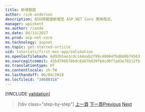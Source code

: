 ```yaml
---
title: 新增驗證
author: rick-anderson
description: 如何將驗證新增至 ASP.NET Core 應用程式。
manager: wpickett
ms.author: riande
ms.date: 04/13/2017
ms.prod: asp.net-core
ms.technology: aspnet
ms.topic: get-started-article
uid: tutorials/first-mvc-app/validation
ms.openlocfilehash: 6d92b5ae1cdc144aab2799c40004fbd660b74563
ms.sourcegitcommit: 43bd79667bbdc8a07bd39fb4cd6f7ad3e70212fb
ms.translationtype: HT
ms.contentlocale: zh-TW
ms.lasthandoff: 06/04/2018
ms.locfileid: "34688318"
---
```

[!INCLUDE [validation](~/includes/mvc-intro/validation.md)]

> [!div class="step-by-step"]
> <span data-ttu-id="6bc16-103">[上一頁](new-field.md)
> [下一頁](details.md)</span><span class="sxs-lookup"><span data-stu-id="6bc16-103">[Previous](new-field.md)
[Next](details.md)</span></span>  
